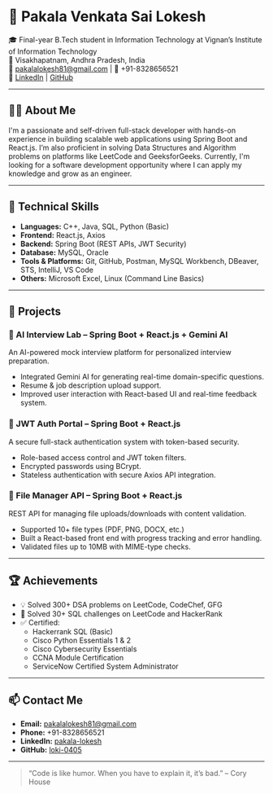 # 🚀 Pakala Venkata Sai Lokesh

🎓 Final-year B.Tech student in Information Technology at Vignan’s Institute of Information Technology  
📍 Visakhapatnam, Andhra Pradesh, India  
📧 pakalalokesh81@gmail.com | 📱 +91-8328656521  
🔗 [LinkedIn](https://www.linkedin.com/in/pakala-lokesh-a01942256/) | [GitHub](https://github.com/loki-0405)

---

## 👨‍💻 About Me

I'm a passionate and self-driven full-stack developer with hands-on experience in building scalable web applications using Spring Boot and React.js. I’m also proficient in solving Data Structures and Algorithm problems on platforms like LeetCode and GeeksforGeeks. Currently, I'm looking for a software development opportunity where I can apply my knowledge and grow as an engineer.

---

## 🔧 Technical Skills

- **Languages:** C++, Java, SQL, Python (Basic)
- **Frontend:** React.js, Axios
- **Backend:** Spring Boot (REST APIs, JWT Security)
- **Database:** MySQL, Oracle
- **Tools & Platforms:** Git, GitHub, Postman, MySQL Workbench, DBeaver, STS, IntelliJ, VS Code
- **Others:** Microsoft Excel, Linux (Command Line Basics)

---

## 💼 Projects

### 📌 AI Interview Lab – Spring Boot + React.js + Gemini AI
An AI-powered mock interview platform for personalized interview preparation.
- Integrated Gemini AI for generating real-time domain-specific questions.
- Resume & job description upload support.
- Improved user interaction with React-based UI and real-time feedback system.

### 📌 JWT Auth Portal – Spring Boot + React.js
A secure full-stack authentication system with token-based security.
- Role-based access control and JWT token filters.
- Encrypted passwords using BCrypt.
- Stateless authentication with secure Axios API integration.

### 📌 File Manager API – Spring Boot + React.js
REST API for managing file uploads/downloads with content validation.
- Supported 10+ file types (PDF, PNG, DOCX, etc.)
- Built a React-based front end with progress tracking and error handling.
- Validated files up to 10MB with MIME-type checks.

---

## 🏆 Achievements

- 💡 Solved 300+ DSA problems on LeetCode, CodeChef, GFG
- 🧠 Solved 30+ SQL challenges on LeetCode and HackerRank
- ✅ Certified:
  - Hackerrank SQL (Basic)
  - Cisco Python Essentials 1 & 2
  - Cisco Cybersecurity Essentials
  - CCNA Module Certification
  - ServiceNow Certified System Administrator

---

## 📫 Contact Me

- **Email:** pakalalokesh81@gmail.com  
- **Phone:** +91-8328656521  
- **LinkedIn:** [pakala-lokesh](https://www.linkedin.com/in/pakala-lokesh-a01942256/)  
- **GitHub:** [loki-0405](https://github.com/loki-0405)

---

> “Code is like humor. When you have to explain it, it’s bad.” – Cory House
